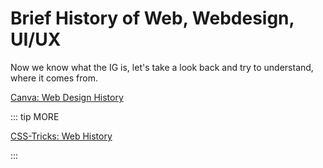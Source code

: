 # Brief History of Web, Webdesign, UI/UX
<DurationSnippet i="3" />

Now we know what the IG is, let's take a look back and try to understand, where it comes from. 





[Canva: Web Design History](https://www.canva.com/learn/web-design-history/)


::: tip MORE

[CSS-Tricks: Web History](https://css-tricks.com/category/history/)

::: 



